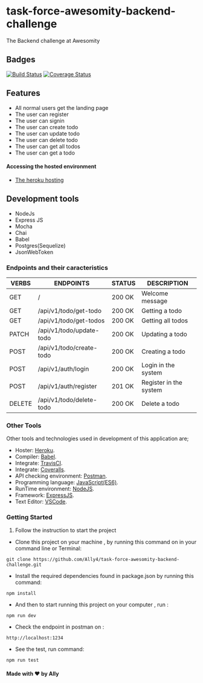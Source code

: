 # task-force-awesomity-backend-challenge
The Backend challenge at Awesomity


## Badges

[![Build Status](https://travis-ci.org/Ally4/task-force-awesomity-backend-challenge.svg?branch=develop)](https://travis-ci.org/Ally4/task-force-awesomity-backend-challenge) [![Coverage Status](https://coveralls.io/repos/github/Ally4/task-force-awesomity-backend-challenge/badge.svg?branch=develop)](https://coveralls.io/github/Ally4/task-force-awesomity-backend-challenge?branch=develop)

## Features

- All normal users get the landing page
- The user can register
- The user can signin
- The user can create todo
- The user can update todo
- The user can delete todo
- The user can get all todos
- The user can get a todo



#### Accessing the hosted environment

- [The heroku hosting](https://awesomity-task-force-challenge.herokuapp.com/)


## Development tools

 - NodeJs
 - Express JS
 - Mocha
 - Chai
 - Babel
 - Postgres(Sequelize)
 - JsonWebToken

  
### Endpoints and their caracteristics

| VERBS  | ENDPOINTS                        | STATUS   | DESCRIPTION                       |
|--------|----------------------------------|----------|-----------------------------------|
| GET    | /                                |  200 OK  | Welcome message                   |
| GET    | /api/v1/todo/get-todo            |  200 OK  | Getting a todo                    |
| GET    | /api/v1/todo/get-todos           |  200 OK  | Getting all todos                 |
| PATCH  | /api/v1/todo/update-todo         |  200 OK  | Updating a todo                   |
| POST   | /api/v1/todo/create-todo         |  200 OK  | Creating a todo                   |
| POST   | /api/v1/auth/login               |  200 OK  | Login in the system               |
| POST   | /api/v1/auth/register            |  201 OK  | Register in the system            |
| DELETE | /api/v1/todo/delete-todo         |  200 OK  | Delete a todo                     |

### Other Tools

Other tools and technologies used in development of this application are;
- Hoster: [Heroku](http://heroku.com).
- Compiler: [Babel](https://babeljs.io/).
- Integrate: [TravisCI](https://travis-ci.org/github/Ally4/task-force-awesomity-backend-challenge).
- Integrate: [Coveralls](https://coveralls.io/github/Ally4/task-force-awesomity-backend-challenge).
- API checking environment: [Postman](https://www.getpostman.com).
- Programming language: [JavaScript(ES6)](https://developer.mozilla.org/en-US/docs/Web/JavaScript/).
- RunTime environment: [NodeJS](https://nodejs.org/en/).
- Framework: [ExpressJS](http://expressjs.com/).
- Text Editor: [VSCode](https://code.visualstudio.com).

### Getting Started

1. Follow the instruction to start the project

- Clone this project on your machine , by running this command on in your command line or Terminal:
 ```
git clone https://github.com/Ally4/task-force-awesomity-backend-challenge.git
 ```
 - Install the required dependencies found in package.json by running this command:
 ```
npm install
 ```
 - And then to start running  this project on your computer , run :
 ```
npm run dev
 ```

 - Check the endpoint in postman on  :
 ```
http://localhost:1234
 ```
 - See the test, run command:
 ```
npm run test
```

#### Made with :heart: by Ally
